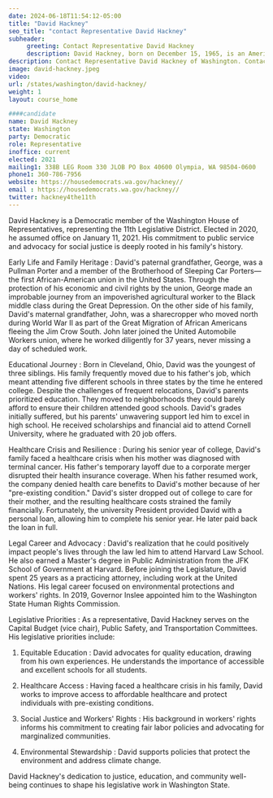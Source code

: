 ```yaml
---
date: 2024-06-18T11:54:12-05:00
title: "David Hackney"
seo_title: "contact Representative David Hackney"
subheader:
     greeting: Contact Representative David Hackney
     description: David Hackney, born on December 15, 1965, is an American politician affiliated with the Democratic Party. He assumed office as a member of the Washington House of Representatives, representing District 11-Position 1, on January 11, 2021.
description: Contact Representative David Hackney of Washington. Contact information for David Hackney includes email address, phone number, and mailing address.
image: david-hackney.jpeg
video:
url: /states/washington/david-hackney/
weight: 1
layout: course_home

####candidate
name: David Hackney
state: Washington
party: Democratic
role: Representative
inoffice: current
elected: 2021
mailing1: 338B LEG Room 330 JLOB PO Box 40600 Olympia, WA 98504-0600
phone1: 360-786-7956
website: https://housedemocrats.wa.gov/hackney//
email : https://housedemocrats.wa.gov/hackney//
twitter: hackney4the11th
---
```

David Hackney is a Democratic member of the Washington House of Representatives, representing the 11th Legislative District. Elected in 2020, he assumed office on January 11, 2021. His commitment to public service and advocacy for social justice is deeply rooted in his family's history.

Early Life and Family Heritage :
David's paternal grandfather, George, was a Pullman Porter and a member of the Brotherhood of Sleeping Car Porters—the first African-American union in the United States. Through the protection of his economic and civil rights by the union, George made an improbable journey from an impoverished agricultural worker to the Black middle class during the Great Depression. On the other side of his family, David's maternal grandfather, John, was a sharecropper who moved north during World War II as part of the Great Migration of African Americans fleeing the Jim Crow South. John later joined the United Automobile Workers union, where he worked diligently for 37 years, never missing a day of scheduled work.

Educational Journey :
Born in Cleveland, Ohio, David was the youngest of three siblings. His family frequently moved due to his father's job, which meant attending five different schools in three states by the time he entered college. Despite the challenges of frequent relocations, David's parents prioritized education. They moved to neighborhoods they could barely afford to ensure their children attended good schools. David's grades initially suffered, but his parents' unwavering support led him to excel in high school. He received scholarships and financial aid to attend Cornell University, where he graduated with 20 job offers.

Healthcare Crisis and Resilience :
During his senior year of college, David's family faced a healthcare crisis when his mother was diagnosed with terminal cancer. His father's temporary layoff due to a corporate merger disrupted their health insurance coverage. When his father resumed work, the company denied health care benefits to David's mother because of her "pre-existing condition." David's sister dropped out of college to care for their mother, and the resulting healthcare costs strained the family financially. Fortunately, the university President provided David with a personal loan, allowing him to complete his senior year. He later paid back the loan in full.

Legal Career and Advocacy :
David's realization that he could positively impact people's lives through the law led him to attend Harvard Law School. He also earned a Master's degree in Public Administration from the JFK School of Government at Harvard. Before joining the Legislature, David spent 25 years as a practicing attorney, including work at the United Nations. His legal career focused on environmental protections and workers' rights. In 2019, Governor Inslee appointed him to the Washington State Human Rights Commission.

Legislative Priorities :
As a representative, David Hackney serves on the Capital Budget (vice chair), Public Safety, and Transportation Committees. His legislative priorities include:

1. Equitable Education : David advocates for quality education, drawing from his own experiences. He understands the importance of accessible and excellent schools for all students.

2. Healthcare Access : Having faced a healthcare crisis in his family, David works to improve access to affordable healthcare and protect individuals with pre-existing conditions.

3. Social Justice and Workers' Rights : His background in workers' rights informs his commitment to creating fair labor policies and advocating for marginalized communities.

4. Environmental Stewardship : David supports policies that protect the environment and address climate change.

David Hackney's dedication to justice, education, and community well-being continues to shape his legislative work in Washington State.
